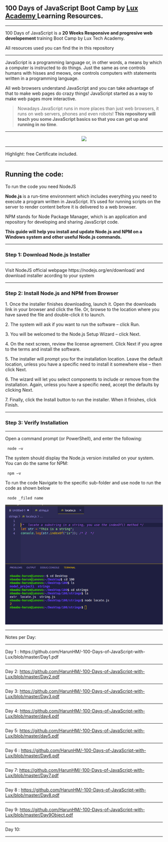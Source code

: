 ##  100 Days of JavaScript Boot Camp by [Lux Academy ](https://twitter.com/lux_academy) Learning  Resources.
<hr>
<p>100 Days of JavaScript is a <b> 20 Weeks Responsive and progresive web developement </b> training Boot Camp by Lux Tech Academy.</p>

<p> All resources used you can find the in this repository </p>
<hr>
JavaScript is a programming language or, in other words, a means by which a computer is instructed to do things. Just the same as one controls humans with hisses and meows, one controls computers with statements written in a programming language.

All web browsers understand JavaScript and you can take advantage of that to make web pages do crazy things! JavaScript started as a way to make web pages more interactive. 

> Nowadays JavaScript runs in more places than just web browsers, it runs on web servers, phones and even robots! **This repository will teach you some JavaScript basics so that you can get up and running in no time**.

<hr>

<p align="center">
<img src="https://github.com/HarunHM/-100-Days-of-JavaScript-with-Lux/blob/master/Screenshot 2021-08-13 at 19.52.08.png">
</p>

<hr>
<p> Highlight: free Certificate included. </p>
<hr>
<h2> Running the code:</h2>

<p> To run the code you need NodeJS</P>
<P> <B> Node.js </b> is a run-time environment which includes everything you need to execute a program written in JavaScript. It’s used for running scripts on the server to render content before it is delivered to a web browser. 
</p>
<p>
  NPM stands for Node Package Manager, which is an application and repository for developing and sharing JavaScript code.
</p>
<p> <b>
  This guide will help you install and update Node.js and NPM on a Windows system and other useful Node.js commands.
</b> </p>  
  <hr>
<h3> Step 1: Download Node.js Installer </h3>
<hr>

<p> Visit NodeJS official webpage https://nodejs.org/en/download/ and download installer acording to your system </p>

<hr><h3>Step 2: Install Node.js and NPM from Browser </h3> </hr>
<p>
1. Once the installer finishes downloading, launch it. Open the downloads link in your browser and click the file. Or, browse to the location where you have saved the file and double-click it to launch.
</p>


<p>
2. The system will ask if you want to run the software – click Run.
</p>
<p>
3. You will be welcomed to the Node.js Setup Wizard – click Next.</p>
<p>
4. On the next screen, review the license agreement. Click Next if you agree to the terms and install the software.</p>
<p>
5. The installer will prompt you for the installation location. Leave the default location, unless you have a specific need to install it somewhere else – then click Next.</p>
<p>
6. The wizard will let you select components to include or remove from the installation. Again, unless you have a specific need, accept the defaults by clicking Next.</p>
<p>
7. Finally, click the Install button to run the installer. When it finishes, click Finish. </p>
<p>
<hr>
<h3>
  Step 3: Verify Installation
</h3>
<hr>
<p> Open a command prompt (or PowerShell), and enter the following: </p>
<code> node –v </code>
<p> The system should display the Node.js version installed on your system. You can do the same for NPM: </p>
<code> npm –v </code> 
<p> To run the code Navigate to the specific sub-folder and use node to run the code as shown below</p>


<code> node _filed name </code>
<p align="center">
<img src="https://github.com/HarunHM/-100-Days-of-JavaScript-with-Lux/blob/master/strings/demo.png">
</p>


<hr />
Notes per Day: 
<hr /> 
Day 1 : https://github.com/HarunHM/-100-Days-of-JavaScript-with-Lux/blob/master/Day1.pdf

<hr />

Day 2: https://github.com/HarunHM/-100-Days-of-JavaScript-with-Lux/blob/master/Day2.pdf

<hr />

Day 3: https://github.com/HarunHM/-100-Days-of-JavaScript-with-Lux/blob/master/Day3.pdf

<hr />

Day 4: https://github.com/HarunHM/-100-Days-of-JavaScript-with-Lux/blob/master/day4.pdf

<hr />

Day 5: https://github.com/HarunHM/-100-Days-of-JavaScript-with-Lux/blob/master/day5.pdf

<hr />

Day 6 : https://github.com/HarunHM/-100-Days-of-JavaScript-with-Lux/blob/master/Day6.pdf

<hr />

Day 7: https://github.com/HarunHM/-100-Days-of-JavaScript-with-Lux/blob/master/Day7.pdf

<hr />

Day 8 : https://github.com/HarunHM/-100-Days-of-JavaScript-with-Lux/blob/master/Day8.pdf

<hr />

Day 9: https://github.com/HarunHM/-100-Days-of-JavaScript-with-Lux/blob/master/Day9Object.pdf

<hr />

Day  10: 

<hr />



